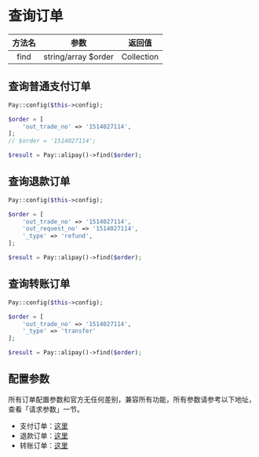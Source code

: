 # 查询订单

| 方法名  |         参数          |    返回值     |
|:----:|:-------------------:|:----------:|
| find | string/array $order | Collection |

## 查询普通支付订单

```php
Pay::config($this->config);

$order = [
    'out_trade_no' => '1514027114',
];
// $order = '1514027114';

$result = Pay::alipay()->find($order);
```

## 查询退款订单

```php
Pay::config($this->config);

$order = [
    'out_trade_no' => '1514027114',
    'out_request_no' => '1514027114',
    '_type' => 'refund',
];

$result = Pay::alipay()->find($order);
```

## 查询转账订单

```php
Pay::config($this->config);

$order = [
    'out_trade_no' => '1514027114',
    '_type' => 'transfer'
];

$result = Pay::alipay()->find($order);
```

## 配置参数

所有订单配置参数和官方无任何差别，兼容所有功能，所有参数请参考以下地址，查看「请求参数」一节。

- 支付订单：[这里](https://opendocs.alipay.com/apis/api_1/alipay.trade.query)
- 退款订单：[这里](https://opendocs.alipay.com/apis/api_1/alipay.trade.fastpay.refund.query)
- 转账订单：[这里](https://opendocs.alipay.com/apis/api_28/alipay.fund.trans.order.query)
    
